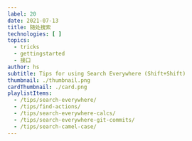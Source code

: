 ```yaml
---
label: 20
date: 2021-07-13
title: 随处搜索
technologies: [ ]
topics:
  - tricks
  - gettingstarted
  - 接口
author: hs
subtitle: Tips for using Search Everywhere (Shift+Shift)
thumbnail: ./thumbnail.png
cardThumbnail: ./card.png
playlistItems:
  - /tips/search-everywhere/
  - /tips/find-actions/
  - /tips/search-everywhere-calcs/
  - /tips/search-everywhere-git-commits/
  - /tips/search-camel-case/
---
```


